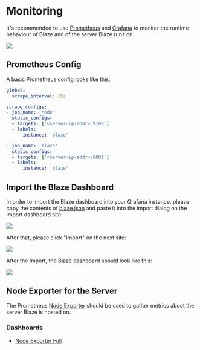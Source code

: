 # Monitoring

It's recommended to use [Prometheus][1] and [Grafana][2] to monitor the runtime behaviour of Blaze and of the server Blaze runs on.

![](monitoring/prometheus.png)

## Prometheus Config

A basic Prometheus config looks like this:

```yaml
global:
  scrape_interval: 15s

scrape_configs:
- job_name: 'node'
  static_configs:
  - targets: ['<server-ip-addr>:9100']
  - labels:
      instance: 'blaze'

- job_name: 'blaze'
  static_configs:
  - targets: ['<server-ip-addr>:8081']
  - labels:
      instance: 'blaze'
```

## Import the Blaze Dashboard

In order to import the Blaze dashboard into your Grafana instance, please copy the contents of [blaze.json][3] and paste it into the import dialog on the Import dashboard site:

![](monitoring/import-dashboard-1.png)

After that, please click "Import" on the next site:

![](monitoring/import-dashboard-2.png)

After the Import, the Blaze dashboard should look like this:

![](monitoring/dashboard.png)

## Node Exporter for the Server

The Prometheus [Node Exporter](https://github.com/prometheus/node_exporter) should be used to gather metrics about the server Blaze is hosted on.

### Dashboards

* [Node Exporter Full](https://grafana.com/grafana/dashboards/1860-node-exporter-full/)

[1]: <https://prometheus.io>
[2]: <https://grafana.com>
[3]: <https://github.com/samply/blaze/blob/main/docs/monitoring/blaze.json>
